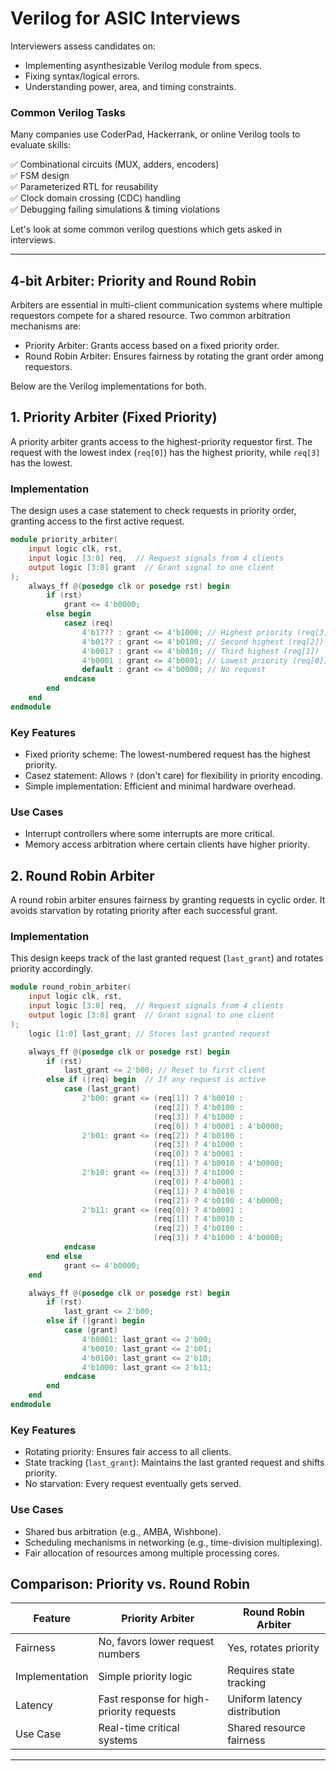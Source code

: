 # Verilog for ASIC Interviews
Interviewers assess candidates on:

- Implementing asynthesizable Verilog module from specs.
- Fixing syntax/logical errors.
- Understanding power, area, and timing constraints. 

### Common Verilog Tasks  
Many companies use CoderPad, Hackerrank, or online Verilog tools to evaluate skills:

✅ Combinational circuits (MUX, adders, encoders)  
✅ FSM design  
✅ Parameterized RTL for reusability  
✅ Clock domain crossing (CDC) handling  
✅ Debugging failing simulations & timing violations

Let's look at some common verilog questions which gets asked in interviews.

---
## 4-bit Arbiter: Priority and Round Robin

Arbiters are essential in multi-client communication systems where multiple requestors compete for a shared resource. Two common arbitration mechanisms are:

- Priority Arbiter: Grants access based on a fixed priority order.
- Round Robin Arbiter: Ensures fairness by rotating the grant order among requestors.

Below are the Verilog implementations for both.

## 1. Priority Arbiter (Fixed Priority)
A priority arbiter grants access to the highest-priority requestor first. The request with the lowest index (`req[0]`) has the highest priority, while `req[3]` has the lowest.

### Implementation
The design uses a case statement to check requests in priority order, granting access to the first active request.

```verilog 
module priority_arbiter(
    input logic clk, rst,
    input logic [3:0] req,  // Request signals from 4 clients
    output logic [3:0] grant  // Grant signal to one client
);
    always_ff @(posedge clk or posedge rst) begin
        if (rst)
            grant <= 4'b0000;
        else begin
            casez (req)
                4'b1??? : grant <= 4'b1000; // Highest priority (req[3])
                4'b01?? : grant <= 4'b0100; // Second highest (req[2])
                4'b001? : grant <= 4'b0010; // Third highest (req[1])
                4'b0001 : grant <= 4'b0001; // Lowest priority (req[0])
                default : grant <= 4'b0000; // No request
            endcase
        end
    end
endmodule
```
### Key Features
- Fixed priority scheme: The lowest-numbered request has the highest priority.
- Casez statement: Allows `?` (don't care) for flexibility in priority encoding.
- Simple implementation: Efficient and minimal hardware overhead.

### Use Cases
- Interrupt controllers where some interrupts are more critical.
- Memory access arbitration where certain clients have higher priority.

## 2. Round Robin Arbiter
A round robin arbiter ensures fairness by granting requests in cyclic order. It avoids starvation by rotating priority after each successful grant.

### Implementation
This design keeps track of the last granted request (`last_grant`) and rotates priority accordingly.


```verilog 
module round_robin_arbiter(
    input logic clk, rst,
    input logic [3:0] req,  // Request signals from 4 clients
    output logic [3:0] grant  // Grant signal to one client
);
    logic [1:0] last_grant; // Stores last granted request

    always_ff @(posedge clk or posedge rst) begin
        if (rst)
            last_grant <= 2'b00; // Reset to first client
        else if (|req) begin  // If any request is active
            case (last_grant)
                2'b00: grant <= (req[1]) ? 4'b0010 : 
                                (req[2]) ? 4'b0100 : 
                                (req[3]) ? 4'b1000 : 
                                (req[0]) ? 4'b0001 : 4'b0000;
                2'b01: grant <= (req[2]) ? 4'b0100 : 
                                (req[3]) ? 4'b1000 : 
                                (req[0]) ? 4'b0001 : 
                                (req[1]) ? 4'b0010 : 4'b0000;
                2'b10: grant <= (req[3]) ? 4'b1000 : 
                                (req[0]) ? 4'b0001 : 
                                (req[1]) ? 4'b0010 : 
                                (req[2]) ? 4'b0100 : 4'b0000;
                2'b11: grant <= (req[0]) ? 4'b0001 : 
                                (req[1]) ? 4'b0010 : 
                                (req[2]) ? 4'b0100 : 
                                (req[3]) ? 4'b1000 : 4'b0000;
            endcase
        end else
            grant <= 4'b0000;
    end

    always_ff @(posedge clk or posedge rst) begin
        if (rst)
            last_grant <= 2'b00;
        else if (|grant) begin
            case (grant)
                4'b0001: last_grant <= 2'b00;
                4'b0010: last_grant <= 2'b01;
                4'b0100: last_grant <= 2'b10;
                4'b1000: last_grant <= 2'b11;
            endcase
        end
    end
endmodule
```
### Key Features
- Rotating priority: Ensures fair access to all clients.
- State tracking (`last_grant`): Maintains the last granted request and shifts priority.
- No starvation: Every request eventually gets served.

### Use Cases
- Shared bus arbitration (e.g., AMBA, Wishbone).
- Scheduling mechanisms in networking (e.g., time-division multiplexing).
- Fair allocation of resources among multiple processing cores.

## Comparison: Priority vs. Round Robin

| Feature               | Priority Arbiter | Round Robin Arbiter |
|----------------------|----------------|----------------|
| Fairness         | No, favors lower request numbers | Yes, rotates priority |
| Implementation   | Simple priority logic | Requires state tracking |
| Latency          | Fast response for high-priority requests | Uniform latency distribution |
| Use Case         | Real-time critical systems | Shared resource fairness |

---

